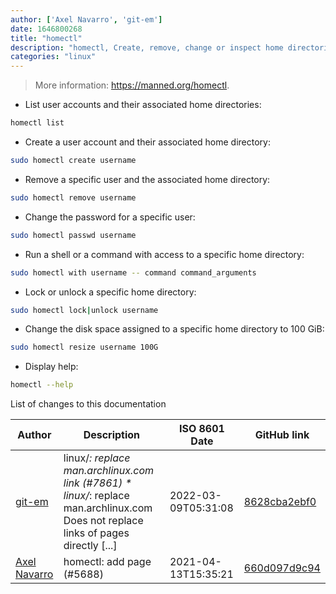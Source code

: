 ```yaml
---
author: ['Axel Navarro', 'git-em']
date: 1646800268
title: "homectl"
description: "homectl, Create, remove, change or inspect home directories using the systemd-homed service."
categories: "linux"
---
```

> More information: <https://manned.org/homectl>.

- List user accounts and their associated home directories:

```bash
homectl list
```

- Create a user account and their associated home directory:

```bash
sudo homectl create username
```

- Remove a specific user and the associated home directory:

```bash
sudo homectl remove username
```

- Change the password for a specific user:

```bash
sudo homectl passwd username
```

- Run a shell or a command with access to a specific home directory:

```bash
sudo homectl with username -- command command_arguments
```

- Lock or unlock a specific home directory:

```bash
sudo homectl lock|unlock username
```

- Change the disk space assigned to a specific home directory to 100 GiB:

```bash
sudo homectl resize username 100G
```

- Display help:

```bash
homectl --help
```
List of changes to this documentation


Author | Description | ISO 8601 Date | GitHub link
------|-----|-----|-----
[git-em](mailto:56173216+git-em@users.noreply.github.com) | linux/*: replace man.archlinux.com link (#7861) * linux/*: replace man.archlinux.com Does not replace links of pages directly [...] | 2022-03-09T05:31:08 | [8628cba2ebf0](https://github.com/tldr-pages/tldr/commit/8628cba2ebf0939f9aec27530c42351215334eeb)
[Axel Navarro](mailto:navarroaxel@gmail.com) | homectl: add page (#5688) | 2021-04-13T15:35:21 | [660d097d9c94](https://github.com/tldr-pages/tldr/commit/660d097d9c94f5dbeedbdadda99cda1798d44488)


